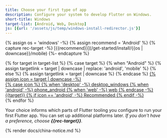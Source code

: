 ```yaml
---
title: Choose your first type of app
description: Configure your system to develop Flutter on Windows.
short-title: Windows
target-list: [Android, Web, Desktop]
js: [{url: '/assets/js/temp/windows-install-redirector.js'}]
---
```


{% assign os = 'windows' -%}
{% assign recommend = 'Android' %}
{% capture rec-target -%}
[{{recommend}}](/get-started/install/{{os | downcase}}/mobile)
{%- endcapture %}

<div class="card-grid narrow">
{% for target in target-list %}
  {% case target %}
  {% when "Android" %}
  {% assign targetlink = target | downcase | replace: 'android', 'mobile' %}
  {% else %}
  {% assign targetlink = target | downcase %}
  {% endcase %}
  <a class="card outlined-card install-card card-windows" id="install-{{os | downcase}}" href="/get-started/install/{{os | downcase}}/{{targetlink}}" aria-label="Windows setup instructions for first deploying to {{target}}">
    {% assign icon = target | downcase -%}
    <div class="card-leading">
      {% case icon %}
      {% when 'desktop' -%}
        <span class="material-symbols" aria-hidden="true">desktop_windows</span>
      {% when 'android' -%}
        <span class="material-symbols" aria-hidden="true">phone_android</span>
      {% when 'web' -%}
        <span class="material-symbols" aria-hidden="true">web</span>
      {% endcase -%}
    </div>
    <div class="card-header text-center">
      <span class="card-title">{{target}}</span>
      {% if icon == 'android' -%}
        <span class="card-subtitle">Recommended</span>
      {% endif -%}
    </div>
  </a>
{% endfor %}
</div>

Your choice informs which parts of Flutter tooling you configure
to run your first Flutter app.
You can set up additional platforms later.
_If you don't have a preference, choose **{{rec-target}}**._

{% render docs/china-notice.md %}
